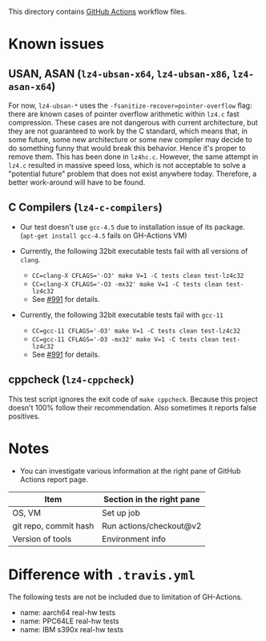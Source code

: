 This directory contains [GitHub Actions](https://github.com/features/actions) workflow files.

# Known issues

## USAN, ASAN (`lz4-ubsan-x64`, `lz4-ubsan-x86`, `lz4-asan-x64`)

For now, `lz4-ubsan-*` uses the `-fsanitize-recover=pointer-overflow` flag:
there are known cases of pointer overflow arithmetic within `lz4.c` fast compression.
These cases are not dangerous with current architecture,
but they are not guaranteed to work by the C standard,
which means that, in some future, some new architecture or some new compiler
may decide to do something funny that would break this behavior.
Hence it's proper to remove them.
This has been done in `lz4hc.c`.
However, the same attempt in `lz4.c` resulted in massive speed loss,
which is not acceptable to solve a "potential future" problem that does not exist anywhere today.
Therefore, a better work-around will have to be found.


## C Compilers (`lz4-c-compilers`)

- Our test doesn't use `gcc-4.5` due to installation issue of its package.  (`apt-get install gcc-4.5` fails on GH-Actions VM)

- Currently, the following 32bit executable tests fail with all versions of `clang`.
  - `CC=clang-X CFLAGS='-O3' make V=1 -C tests clean test-lz4c32`
  - `CC=clang-X CFLAGS='-O3 -mx32' make V=1 -C tests clean test-lz4c32`
  - See [#991](https://github.com/lz4/lz4/issues/991) for details.

- Currently, the following 32bit executable tests fail with `gcc-11`
  - `CC=gcc-11 CFLAGS='-O3' make V=1 -C tests clean test-lz4c32`
  - `CC=gcc-11 CFLAGS='-O3 -mx32' make V=1 -C tests clean test-lz4c32`
  - See [#991](https://github.com/lz4/lz4/issues/991) for details.


## cppcheck (`lz4-cppcheck`)

This test script ignores the exit code of `make cppcheck`.
Because this project doesn't 100% follow their recommendation.
Also sometimes it reports false positives.



# Notes

- You can investigate various information at the right pane of GitHub
  Actions report page.

| Item                      | Section in the right pane             |
| ------------------------- | ------------------------------------- |
| OS, VM                    | Set up job                            |
| git repo, commit hash     | Run actions/checkout@v2               |
| Version of tools          | Environment info                      |



# Difference with `.travis.yml`

The following tests are not be included due to limitation of GH-Actions.

- name: aarch64 real-hw tests
- name: PPC64LE real-hw tests
- name: IBM s390x real-hw tests
